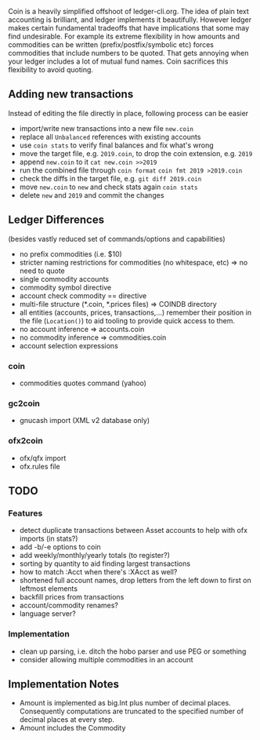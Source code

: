 Coin is a heavily simplified offshoot of ledger-cli.org. The idea of plain text accounting is brilliant, and ledger implements it beautifully. However ledger makes certain fundamental tradeoffs that have implications that some may find undesirable. For example its extreme flexibility in how amounts and commodities can be written (prefix/postfix/symbolic etc) forces commodities that include numbers to be quoted. That gets annoying when your ledger includes a lot of mutual fund names. Coin sacrifices this flexibility to avoid quoting.


## Adding new transactions

Instead of editing the file directly in place, following process can be easier
* import/write new transactions into a new file `new.coin`
* replace all `Unbalanced` references with existing accounts
* use `coin stats` to verify final balances and fix what's wrong
* move the target file, e.g. `2019.coin`, to drop the coin extension, e.g. `2019`
* append `new.coin` to it `cat new.coin >>2019`
* run the combined file through `coin format`
  `coin fmt 2019 >2019.coin`
* check the diffs in the target file, e.g. `git diff 2019.coin`
* move `new.coin` to `new` and check stats again `coin stats`
* delete `new` and `2019` and commit the changes


## Ledger Differences
(besides vastly reduced set of commands/options and capabilities)

* no prefix commodities (i.e. $10)
* stricter naming restrictions for commodities (no whitespace, etc) => no need to quote
* single commodity accounts
* commodity symbol directive
* account check commodity == directive
* multi-file structure (*.coin, *.prices files) => COINDB directory
* all entities (accounts, prices, transactions,...) remember their position in the file (`Location()`) to aid tooling to provide quick access to them.
* no account inference => accounts.coin
* no commodity inference => commodities.coin
* account selection expressions

### coin
* commodities quotes command (yahoo)

### gc2coin
* gnucash import (XML v2 database only)

### ofx2coin
* ofx/qfx import
* ofx.rules file


## TODO

### Features

* detect duplicate transactions between Asset accounts to help with ofx imports (in stats?)
* add -b/-e options to coin
* add weekly/monthly/yearly totals (to register?)
* sorting by quantity to aid finding largest transactions
* how to match :Acct when there's :XAcct as well?
* shortened full account names, drop letters from the left down to first on leftmost elements
* backfill prices from transactions
* account/commodity renames?
* language server?

### Implementation

* clean up parsing, i.e. ditch the hobo parser and use PEG or something
* consider allowing multiple commodities in an account


## Implementation Notes

* Amount is implemented as big.Int plus number of decimal places. Consequently computations are truncated to the specified number of decimal places at every step.
* Amount includes the Commodity
